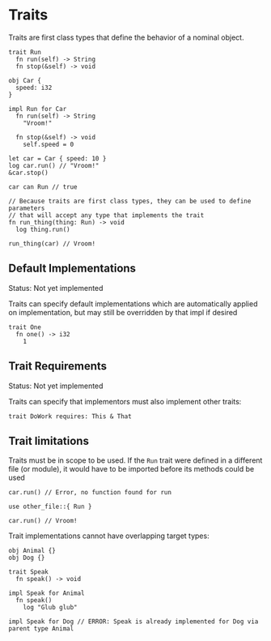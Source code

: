 # Traits

Traits are first class types that define the behavior of a nominal object.

```void
trait Run
  fn run(self) -> String
  fn stop(&self) -> void

obj Car {
  speed: i32
}

impl Run for Car
  fn run(self) -> String
    "Vroom!"

  fn stop(&self) -> void
    self.speed = 0

let car = Car { speed: 10 }
log car.run() // "Vroom!"
&car.stop()

car can Run // true

// Because traits are first class types, they can be used to define parameters
// that will accept any type that implements the trait
fn run_thing(thing: Run) -> void
  log thing.run()

run_thing(car) // Vroom!
```

## Default Implementations

Status: Not yet implemented

Traits can specify default implementations which are automatically applied
on implementation, but may still be overridden by that impl if desired

```void
trait One
  fn one() -> i32
    1
```

## Trait Requirements

Status: Not yet implemented

Traits can specify that implementors must also implement other traits:

```void
trait DoWork requires: This & That
```

## Trait limitations

Traits must be in scope to be used. If the `Run` trait were defined
in a different file (or module), it would have to be imported before its
methods could be used

```void
car.run() // Error, no function found for run

use other_file::{ Run }

car.run() // Vroom!
```

Trait implementations cannot have overlapping target types:

```void
obj Animal {}
obj Dog {}

trait Speak
  fn speak() -> void

impl Speak for Animal
  fn speak()
    log "Glub glub"

impl Speak for Dog // ERROR: Speak is already implemented for Dog via parent type Animal
```
